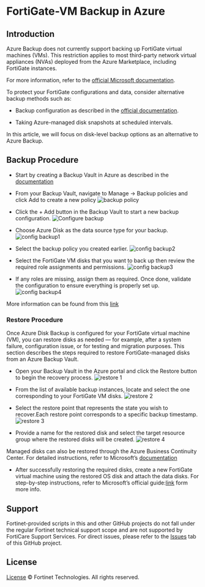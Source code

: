 # FortiGate-VM Backup in Azure

## Introduction

Azure Backup does not currently support backing up FortiGate virtual machines (VMs).
This restriction applies to most third-party network virtual appliances (NVAs) deployed from the Azure Marketplace, including FortiGate instances.

For more information, refer to the [official Microsoft documentation](https://learn.microsoft.com/en-us/azure/backup/backup-support-matrix-iaas).

To protect your FortiGate configurations and data, consider alternative backup methods such as:

- Backup configuration as described in the [official documentation](https://docs.fortinet.com/document/fortigate/7.6.4/administration-guide/702257).

- Taking Azure-managed disk snapshots at scheduled intervals.

In this article, we will focus on disk-level backup options as an alternative to Azure Backup.

## Backup Procedure

- Start by creating a Backup Vault in Azure as described in the [documentation](https://learn.microsoft.com/en-us/azure/backup/create-manage-backup-vault)

- From your Backup Vault, navigate to Manage → Backup policies and click Add to create a new policy
![backup policy](images/backup_policy.png)

- Click the + Add button in the Backup Vault to start a new backup configuration. 
![Configure backup](images/backup_vault-backup.png)

- Choose Azure Disk as the data source type for your backup.
![config backup1](images/config_backup1.png)

- Select the backup policy you created earlier.
![config backup2](images/config_backup2.png)

- Select the FortiGate VM disks that you want to back up then review the required role assignments and permissions.
![config backup3](images/config_backup3.png)

- If any roles are missing, assign them as required. Once done, validate the configuration to ensure everything is properly set up.
![config backup4](images/config_backup4.png)

More information can be found from this [link](https://learn.microsoft.com/en-us/azure/backup/backup-managed-disks)

### Restore Procedure

Once Azure Disk Backup is configured for your FortiGate virtual machine (VM), you can restore disks as needed — for example, after a system failure, configuration issue, or for testing and migration purposes.
This section describes the steps required to restore FortiGate-managed disks from an Azure Backup Vault.

- Open your Backup Vault in the Azure portal and click the Restore button to begin the recovery process.
![restore 1](images/restore1.png)

- From the list of available backup instances, locate and select the one corresponding to your FortiGate VM disks.
![restore 2](images/restore2.png)

- Select the restore point that represents the state you wish to recover.Each restore point corresponds to a specific backup timestamp.
![restore 3](images/restore3.png)

- Provide a name for the restored disk and select the target resource group where the restored disks will be created.
![restore 4](restore4.png)

Managed disks can also be restored through the Azure Business Continuity Center.
For detailed instructions, refer to Microsoft’s [documentation](https://learn.microsoft.com/en-us/azure/backup/restore-managed-disks)

- After successfully restoring the required disks, create a new FortiGate virtual machine using the restored OS disk and attach the data disks. 
For step-by-step instructions, refer to Microsoft’s official guide:[link](https://learn.microsoft.com/en-us/azure/virtual-machines/scripts/create-vm-from-managed-os-disks) form more info.

## Support

Fortinet-provided scripts in this and other GitHub projects do not fall under the regular Fortinet technical support scope and are not supported by FortiCare Support Services.
For direct issues, please refer to the [Issues](https://github.com/40net-cloud/terraform-azure-fortigate/issues) tab of this GitHub project.

## License

[License](/../../blob/main/LICENSE) © Fortinet Technologies. All rights reserved.
